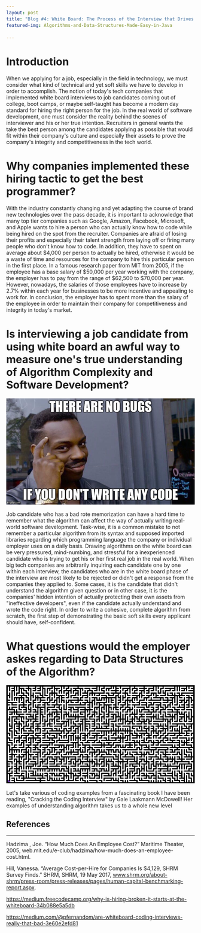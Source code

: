 ```yaml
---
layout: post
title: "Blog #4: White Board: The Process of the Interview that Drives People' Insane."
featured-img: Algorithms-and-Data-Structures-Made-Easy-in-Java

---
```


# Introduction

When we applying for a job, especially in the field in technology, we must consider what kind of technical and yet soft skills we have to develop in order to accomplish. The notion of today's tech companies that implemented white board interviews to job candidates coming out of college, boot camps, or maybe self-taught has become a modern day standard for hiring the right person for the job. In the real world of software development, one must consider the reality behind the scenes of interviewer and his or her true intention. Recruiters in general wants the take the best person among the candidates applying as possible that would fit within their company's culture and especially their assets to prove the company's integrity and competitiveness in the tech world.

# Why companies implemented these hiring tactic to get the best programmer?

With the industry constantly changing and yet adapting the course of brand new technologies over the pass decade, it is important to acknowledge that many top tier companies such as Google, Amazon, Facebook, Microsoft, and Apple wants to hire a person who can actually know how to code while being hired on the spot from the recruiter. Companies are afraid of losing their profits and especially their talent strength from laying off or firing many people who don't know how to code. In addition, they have to spent on average about $4,000 per person to actually be hired, otherwise it would be a waste of time and resources for the company to hire this particular person in the first place. In a famous research paper from MIT from 2005, if the employee has a base salary of $50,000 per year working with the company, the employer has to pay from the range of $62,500 to $70,000 per year. However, nowadays, the salaries of those employees have to increase by 2.7% within each year for businesses to be more incentive and appealing to work for. In conclusion, the employer has to spent more than the salary of the employee in order to maintain their company for competitiveness and integrity in today's market.

# Is interviewing a job candidate from using white board an awful way to measure one's true understanding of Algorithm Complexity and Software Development?

![image](/assets/img/1_TtFMYdyRH6fR98WwMLjYLQ.jpeg)

Job candidate who has a bad rote memorization can have a hard time to remember what the algorithm can affect the way of actually writing real-world software development. Task-wise, it is a common mistake to not remember a particular algorithm from its syntax and supposed imported libraries regarding which programming language the company or individual employer uses on a daily basis. Drawing algorithms on the white board can be very pressured, mind-numbing, and stressful for a inexperienced candidate who is trying to get his or her first real job in the real world. When big tech companies are arbitrarily inquiring each candidate one by one within each interview, the candidates who are in the white board phase of the interview are most likely to be rejected or didn't get a response from the companies they applied to. Some cases, it is the candidate that didn't understand the algorithm given question or in other case, it is the companies' hidden intention of actually protecting their own assets from "ineffective developers", even if the candidate actually understand and wrote the code right. In order to write a cohesive, complete algorithm from scratch, the first step of demonstrating the basic soft skills every applicant should have, self-confident.

# What questions would the employer askes regarding to Data Structures of the Algorithm?
![image](/assets/img/source.gif)

Let's take various of coding examples from a fascinating book I have been reading, "Cracking the Coding Interview" by Gale Laakmann McDowell! Her examples of understanding algorithm takes us to a whole new level
















## References
---
Hadzima , Joe. “How Much Does An Employee Cost?” Maritime Theater, 2005, web.mit.edu/e-club/hadzima/how-much-does-an-employee-cost.html.

Hill, Vanessa. “Average Cost-per-Hire for Companies Is $4,129, SHRM Survey Finds.” SHRM, SHRM, 19 May 2017, www.shrm.org/about-shrm/press-room/press-releases/pages/human-capital-benchmarking-report.aspx.

https://medium.freecodecamp.org/why-is-hiring-broken-it-starts-at-the-whiteboard-34b088e5a5db

https://medium.com/@pfernandom/are-whiteboard-coding-interviews-really-that-bad-3e60e2efd81
